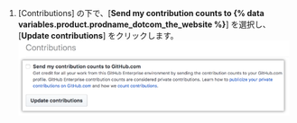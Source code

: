 1. [Contributions] の下で、[**Send my contribution counts to {% data variables.product.prodname_dotcom_the_website %}**] を選択し、[**Update contributions**] をクリックします。 ![コントリビューションを送信するチェックボックスとコントリビューション更新ボタン](/assets/images/help/settings/send-and-update-contributions.png)
